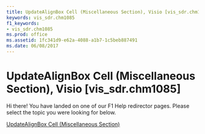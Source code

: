 ```yaml
---
title: UpdateAlignBox Cell (Miscellaneous Section), Visio [vis_sdr.chm1085]
keywords: vis_sdr.chm1085
f1_keywords:
- vis_sdr.chm1085
ms.prod: office
ms.assetid: 1fc341d9-e62a-4088-a1b7-1c5beb887491
ms.date: 06/08/2017
---
```



# UpdateAlignBox Cell (Miscellaneous Section), Visio [vis_sdr.chm1085]

Hi there! You have landed on one of our F1 Help redirector pages. Please select the topic you were looking for below.

[UpdateAlignBox Cell (Miscellaneous Section)](http://msdn.microsoft.com/library/3e3f8dc9-203f-447d-9674-eb0be2d557d1%28Office.15%29.aspx)

